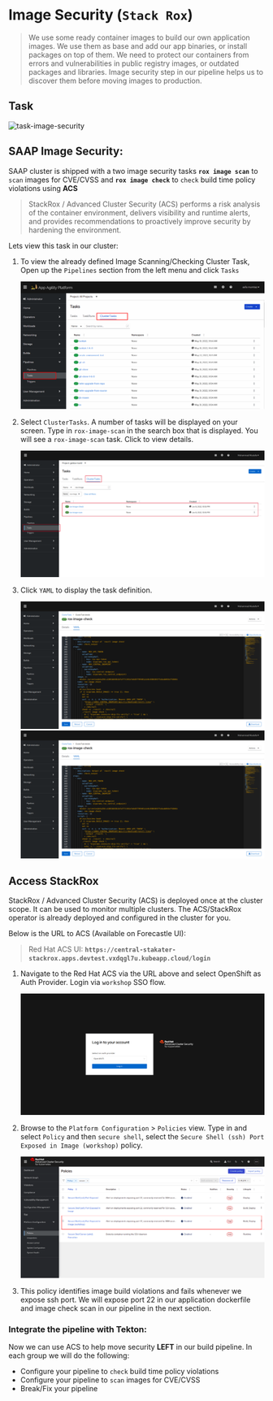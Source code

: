 # Image Security (`Stack Rox`)

> We use some ready container images to build our own application images. We use them as base and add our app binaries, or install packages on top of them. We need to protect our containers from errors and vulnerabilities in public registry images, or outdated packages and libraries. Image security step in our pipeline helps us to discover them before moving images to production.

## Task

![task-image-security](./images/task-image-security.png)

## SAAP Image Security:

SAAP cluster is shipped with a two image security tasks **`rox image scan`** to `scan` images for CVE/CVSS and **`rox image check`** to `check` build time policy violations using **ACS**

> StackRox / Advanced Cluster Security (ACS) performs a risk analysis of the container environment, delivers visibility and runtime alerts, and provides recommendations to proactively improve security by hardening the environment. 

Lets view this task in our cluster:

1. To view the already defined Image Scanning/Checking Cluster Task, Open up the `Pipelines` section from the left menu and click `Tasks`

   ![cluster-tasks](./images/cluster-tasks.png)
    
2. Select `ClusterTasks`. A number of tasks will be displayed on your screen. Type in `rox-image-scan` in the search box that is displayed.
   You will see a  `rox-image-scan` task. Click to view details.

   ![rox-image-search](./images/7b-tekton-rox-image-search.png)
   
3. Click `YAML` to display the task definition.

    ![rox-image-check](./images/7b-tekton-rox-image-check-yaml.png)
    ![7b-Tekton-rox-image-check-yam](./images/7b-tekton-rox-image-check-yaml.png)

## Access StackRox

StackRox / Advanced Cluster Security (ACS) is deployed once at the cluster scope. It can be used to monitor multiple clusters. The ACS/StackRox operator is already deployed and configured in the cluster for you.

Below is the URL to ACS (Available on Forecastle UI):

> Red Hat ACS UI: **`https://central-stakater-stackrox.apps.devtest.vxdqgl7u.kubeapp.cloud/login`**


1. Navigate to the Red Hat ACS via the URL above and select OpenShift as Auth Provider. Login via `workshop` SSO flow.

    ![central-RHACS-login](./images/central-rhacs-login.png)

2. Browse to the `Platform Configuration` > `Policies` view. Type in and select `Policy` and then `secure shell`, select the `Secure Shell (ssh) Port Exposed in Image (workshop)` policy.

    ![images/central-RHACS-policy.png](images/central-rhacs-policy.png)

3. This policy identifies image build violations and fails whenever we expose ssh port. We will expose port 22 in our application dockerfile and image check scan in our pipeline in the next section.

### Integrate the pipeline with Tekton:

Now we can use ACS to help move security **LEFT** in our build pipeline. In each group we will do the following:

- Configure your pipeline to `check` build time policy violations 
- Configure your pipeline to `scan` images for CVE/CVSS
- Break/Fix your pipeline

